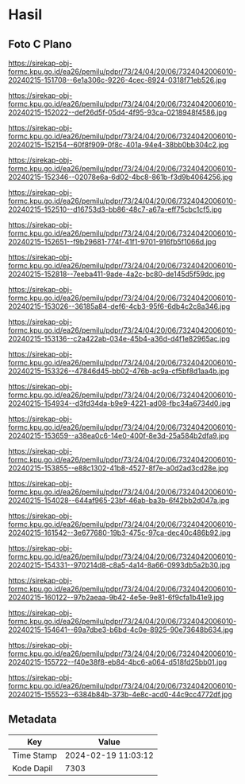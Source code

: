 # Hasil

## Foto C Plano

https://sirekap-obj-formc.kpu.go.id/ea26/pemilu/pdpr/73/24/04/20/06/7324042006010-20240215-151708--6e1a306c-9226-4cec-8924-0318f71eb526.jpg

https://sirekap-obj-formc.kpu.go.id/ea26/pemilu/pdpr/73/24/04/20/06/7324042006010-20240215-152022--def26d5f-05d4-4f95-93ca-0218948f4586.jpg

https://sirekap-obj-formc.kpu.go.id/ea26/pemilu/pdpr/73/24/04/20/06/7324042006010-20240215-152154--60f8f909-0f8c-401a-94e4-38bb0bb304c2.jpg

https://sirekap-obj-formc.kpu.go.id/ea26/pemilu/pdpr/73/24/04/20/06/7324042006010-20240215-152346--02078e6a-6d02-4bc8-861b-f3d9b4064256.jpg

https://sirekap-obj-formc.kpu.go.id/ea26/pemilu/pdpr/73/24/04/20/06/7324042006010-20240215-152510--d16753d3-bb86-48c7-a67a-eff75cbc1cf5.jpg

https://sirekap-obj-formc.kpu.go.id/ea26/pemilu/pdpr/73/24/04/20/06/7324042006010-20240215-152651--f9b29681-774f-41f1-9701-916fb5f1066d.jpg

https://sirekap-obj-formc.kpu.go.id/ea26/pemilu/pdpr/73/24/04/20/06/7324042006010-20240215-152818--7eeba411-9ade-4a2c-bc80-de145d5f59dc.jpg

https://sirekap-obj-formc.kpu.go.id/ea26/pemilu/pdpr/73/24/04/20/06/7324042006010-20240215-153026--36185a84-def6-4cb3-95f6-6db4c2c8a346.jpg

https://sirekap-obj-formc.kpu.go.id/ea26/pemilu/pdpr/73/24/04/20/06/7324042006010-20240215-153136--c2a422ab-034e-45b4-a36d-d4f1e82965ac.jpg

https://sirekap-obj-formc.kpu.go.id/ea26/pemilu/pdpr/73/24/04/20/06/7324042006010-20240215-153326--47846d45-bb02-476b-ac9a-cf5bf8d1aa4b.jpg

https://sirekap-obj-formc.kpu.go.id/ea26/pemilu/pdpr/73/24/04/20/06/7324042006010-20240215-154934--d3fd34da-b9e9-4221-ad08-fbc34a6734d0.jpg

https://sirekap-obj-formc.kpu.go.id/ea26/pemilu/pdpr/73/24/04/20/06/7324042006010-20240215-153659--a38ea0c6-14e0-400f-8e3d-25a584b2dfa9.jpg

https://sirekap-obj-formc.kpu.go.id/ea26/pemilu/pdpr/73/24/04/20/06/7324042006010-20240215-153855--e88c1302-41b8-4527-8f7e-a0d2ad3cd28e.jpg

https://sirekap-obj-formc.kpu.go.id/ea26/pemilu/pdpr/73/24/04/20/06/7324042006010-20240215-154028--644af965-23bf-46ab-ba3b-6f42bb2d047a.jpg

https://sirekap-obj-formc.kpu.go.id/ea26/pemilu/pdpr/73/24/04/20/06/7324042006010-20240215-161542--3e677680-19b3-475c-97ca-dec40c486b92.jpg

https://sirekap-obj-formc.kpu.go.id/ea26/pemilu/pdpr/73/24/04/20/06/7324042006010-20240215-154331--970214d8-c8a5-4a14-8a66-0993db5a2b30.jpg

https://sirekap-obj-formc.kpu.go.id/ea26/pemilu/pdpr/73/24/04/20/06/7324042006010-20240215-160122--97b2aeaa-9b42-4e5e-9e81-6f9cfa1b41e9.jpg

https://sirekap-obj-formc.kpu.go.id/ea26/pemilu/pdpr/73/24/04/20/06/7324042006010-20240215-154641--69a7dbe3-b6bd-4c0e-8925-90e73648b634.jpg

https://sirekap-obj-formc.kpu.go.id/ea26/pemilu/pdpr/73/24/04/20/06/7324042006010-20240215-155722--f40e38f8-eb84-4bc6-a064-d518fd25bb01.jpg

https://sirekap-obj-formc.kpu.go.id/ea26/pemilu/pdpr/73/24/04/20/06/7324042006010-20240215-155523--6384b84b-373b-4e8c-acd0-44c9cc4772df.jpg


## Metadata

| Key        | Value               |
| ---------- | ------------------- |
| Time Stamp | 2024-02-19 11:03:12 |
| Kode Dapil | 7303                |



